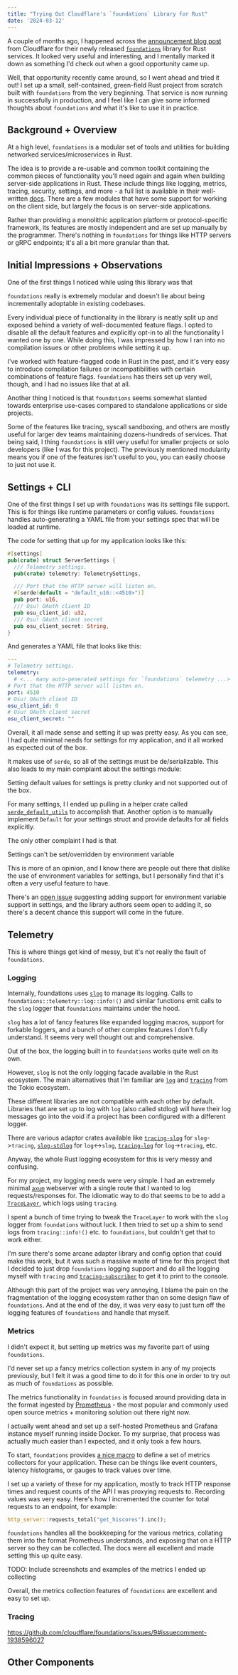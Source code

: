 ```yaml
---
title: "Trying Out Cloudflare's `foundations` Library for Rust"
date: '2024-03-12'
---
```


A couple of months ago, I happened across the [announcement blog post](https://blog.cloudflare.com/introducing-foundations-our-open-source-rust-service-foundation-library) from Cloudflare for their newly released [`foundations`](https://github.com/cloudflare/foundations) library for Rust services.  It looked very useful and interesting, and I mentally marked it down as something I'd check out when a good opportunity came up.

Well, that opportunity recently came around, so I went ahead and tried it out!  I set up a small, self-contained, green-field Rust project from scratch built with `foundations` from the very beginning.  That service is now running in successfully in production, and I feel like I can give some informed thoughts about `foundations` and what it's like to use it in practice.

## Background + Overview

<div class="note padded">
At a high level, <code>foundations</code> is a modular set of tools and utilities for building networked services/microservices in Rust.
</div>

The idea is to provide a re-usable and common toolkit containing the common pieces of functionality you'll need again and again when building server-side applications in Rust.  These include things like logging, metrics, tracing, security, settings, and more - a full list is available in their well-written [docs](https://docs.rs/foundations/latest/foundations/).  There are a few modules that have some support for working on the client side, but largely the focus is on server-side applications.

Rather than providing a monolithic application platform or protocol-specific framework, its features are mostly independent and are set up manually by the programmer.  There's nothing in `foundations` for things like HTTP servers or gRPC endpoints; it's all a bit more granular than that.

## Initial Impressions + Observations

One of the first things I noticed while using this library was that

<div class="good padded">
<code>foundations</code> really is extremely modular and doesn't lie about being incrementally adoptable in existing codebases.
</div>

Every individual piece of functionality in the library is neatly split up and exposed behind a variety of well-documented feature flags.  I opted to disable all the default features and explicitly opt-in to all the functionality I wanted one by one.  While doing this, I was impressed by how I ran into no compilation issues or other problems while setting it up.

I've worked with feature-flagged code in Rust in the past, and it's very easy to introduce compilation failures or incompatibilities with certain combinations of feature flags.  `foundations` has theirs set up very well, though, and I had no issues like that at all.

<div class="note padded">
Another thing I noticed is that <code>foundations</code> seems somewhat slanted towards enterprise use-cases compared to standalone applications or side projects.
</div>

Some of the features like tracing, syscall sandboxing, and others are mostly useful for larger dev teams maintaining dozens-hundreds of services.  That being said, I thing `foundations` is still very useful for smaller projects or solo developers (like I was for this project).  The previously mentioned modularity means you if one of the features isn't useful to you, you can easily choose to just not use it.

## Settings + CLI

One of the first things I set up with `foundations` was its settings file support.  This is for things like runtime parameters or config values.  `foundations` handles auto-generating a YAML file from your settings spec that will be loaded at runtime.

The code for setting that up for my application looks like this:

```rs
#[settings]
pub(crate) struct ServerSettings {
  /// Telemetry settings.
  pub(crate) telemetry: TelemetrySettings,

  /// Port that the HTTP server will listen on.
  #[serde(default = "default_u16::<4510>")]
  pub port: u16,
  /// Osu! OAuth client ID
  pub osu_client_id: u32,
  /// Osu! OAuth client secret
  pub osu_client_secret: String,
}
```

And generates a YAML file that looks like this:

```yml
---
# Telemetry settings.
telemetry:
  # <... many auto-generated settings for `foundations` telemetry ...>
# Port that the HTTP server will listen on.
port: 4510
# Osu! OAuth client ID
osu_client_id: 0
# Osu! OAuth client secret
osu_client_secret: ""
```

Overall, it all made sense and setting it up was pretty easy.  As you can see, I had quite minimal needs for settings for my application, and it all worked as expected out of the box.

It makes use of `serde`, so all of the settings must be de/serializable.  This also leads to my main complaint about the settings module:

<div class="bad padded">
Setting default values for settings is pretty clunky and not supported out of the box.
</div>

For many settings, I I ended up pulling in a helper crate called [`serde_default_utils`](https://docs.rs/serde_default_utils/latest/serde_default_utils/) to accomplish that.  Another option is to manually implement `Default` for your settings struct and provide defaults for all fields explicitly.

The only other complaint I had is that

<div class="bad padded">
Settings can't be set/overridden by environment variable
</div>

This is more of an opinion, and I know there are people out there that dislike the use of environment variables for settings, but I personally find that it's often a very useful feature to have.

There's an [open issue](https://github.com/cloudflare/foundations/issues/21) suggesting adding support for environment variable support in settings, and the library authors seem open to adding it, so there's a decent chance this support will come in the future.

## Telemetry

This is where things get kind of messy, but it's not really the fault of `foundations`.

### Logging

Internally, foundations uses [`slog`](https://docs.rs/slog/latest/slog/) to manage its logging.  Calls to `foundations::telemetry::log::info!()` and similar functions emit calls to the `slog` logger that `foundations` maintains under the hood.

`slog` has a lot of fancy features like expanded logging macros, support for forkable loggers, and a bunch of other complex features I don't fully understand.  It seems very well thought out and comprehensive.

<div class="good padded">
Out of the box, the logging built in to <code>foundations</code> works quite well on its own.
</div>

However, `slog` is not the only logging facade available in the Rust ecosystem.  The main alternatives that I'm familiar are [`log`](https://docs.rs/log/latest/log/) and [`tracing`](https://docs.rs/tracing/latest/tracing/) from the Tokio ecosystem.

These different libraries are not compatible with each other by default.  Libraries that are set up to log with `log` (also called stdlog) will have their log messages go into the void if a project has been configured with a different logger.

There are various adaptor crates available like [`tracing-slog`](https://docs.rs/tracing-slog/latest/tracing_slog/) for `slog`->`tracing`, [`slog-stdlog`](https://docs.rs/slog-stdlog/latest/slog_stdlog/) for `log`<->`slog`, [`tracing-log`](https://docs.rs/tracing-log/latest/tracing_log/) for `log`->`tracing`, etc.

<div class="bad">
Anyway, the whole Rust logging ecosystem for this is very messy and confusing.
</div>

For my project, my logging needs were very simple.  I had an extremely minimal [`axum`](https://docs.rs/axum/latest/axum/) webserver with a single route that I wanted to log requests/responses for.  The idiomatic way to do that seems to be to add a [`TraceLayer`](https://docs.rs/tower-http/latest/tower_http/trace/struct.TraceLayer.html), which logs using `tracing`.

I spent a bunch of time trying to tweak the `TraceLayer` to work with the `slog` logger from `foundations` without luck.  I then tried to set up a shim to send logs from `tracing::info!()` etc. to `foundations`, but couldn't get that to work either.

I'm sure there's some arcane adapter library and config option that could make this work, but it was such a massive waste of time for this project that I decided to just drop `foundations` logging support and do all the logging myself with `tracing` and [`tracing-subscriber`](https://docs.rs/tracing-subscriber/latest/tracing_subscriber/) to get it to print to the console.

Although this part of the project was very annoying, I blame the pain on the fragmentation of the logging ecosystem rather than on some design flaw of `foundations`.  And at the end of the day, it was very easy to just turn off the logging features of `foundations` and handle that myself.

### Metrics

<div class="good padded">
I didn't expect it, but setting up metrics was my favorite part of using <code>foundations</code>.
</div>

I'd never set up a fancy metrics collection system in any of my projects previously, but I felt it was a good time to do it for this one in order to try out as much of `foundations` as possible.

The metrics functionality in `foundatins` is focused around providing data in the format ingested by [Prometheus](https://prometheus.io/) - the most popular and commonly used open source metrics + monitoring solution out there right now.

I actually went ahead and set up a self-hosted Prometheus and Grafana instance myself running inside Docker.  To my surprise, that process was actually much easier than I expected, and it only took a few hours.

To start, `foundations` provides [a nice macro](https://docs.rs/foundations/latest/foundations/telemetry/metrics/attr.metrics.html) to define a set of metrics collectors for your application.  These can be things like event counters, latency histograms, or gauges to track values over time.

I set up a variety of these for my application, mostly to track HTTP response times and request counts of the API I was proxying requests to.  Recording values was very easy.  Here's how I incremented the counter for total requests to an endpoint, for example:

```rs
http_server::requests_total("get_hiscores").inc();
```

`foundations` handles all the bookkeeping for the various metrics, collating them into the format Prometheus understands, and exposing that on a HTTP server so they can be collected.  The docs were all excellent and made setting this up quite easy.

TODO: Include screenshots and examples of the metrics I ended up collecting

<div class="good padded">
Overall, the metrics collection features of <code>foundations</code> are excellent and easy to set up.
</div>

### Tracing

https://github.com/cloudflare/foundations/issues/9#issuecomment-1938596027

## Other Components
